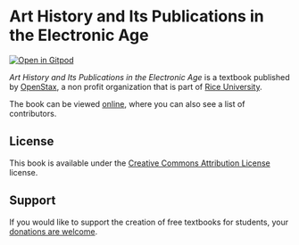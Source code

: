 # Art History and Its Publications in the Electronic Age

[![Open in Gitpod](https://gitpod.io/button/open-in-gitpod.svg)](https://gitpod.io/from-referrer/)

_Art History and Its Publications in the Electronic Age_ is a textbook published by [OpenStax](https://openstax.org/), a non profit organization that is part of [Rice University](https://www.rice.edu/).

The book can be viewed [online](https://github.com/cnx-user-books/cnxbook-art-history-and-its-publications-in-the-electronic-age/releases/latest), where you can also see a list of contributors.

## License
This book is available under the [Creative Commons Attribution License](./LICENSE) license.

## Support
If you would like to support the creation of free textbooks for students, your [donations are welcome](https://riceconnect.rice.edu/donation/support-openstax-banner).
